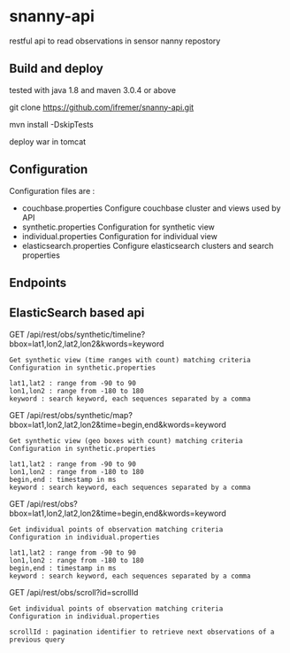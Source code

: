 # snanny-api
restful api to read observations in sensor nanny repostory

## Build and deploy
tested with java 1.8 and maven 3.0.4 or above

git clone https://github.com/ifremer/snanny-api.git

mvn install -DskipTests

deploy war in tomcat

## Configuration
Configuration files are :
  - couchbase.properties
  	Configure couchbase cluster and views used by API
  - synthetic.properties
  	Configuration for synthetic view
  - individual.properties
  	Configuration for individual view
  - elasticsearch.properties
    Configure elasticsearch clusters and search properties
  	
## Endpoints

## ElasticSearch based api

GET /api/rest/obs/synthetic/timeline?bbox=lat1,lon2,lat2,lon2&kwords=keyword

	Get synthetic view (time ranges with count) matching criteria
	Configuration in synthetic.properties

	lat1,lat2 : range from -90 to 90
	lon1,lon2 : range from -180 to 180
	keyword : search keyword, each sequences separated by a comma
	

GET /api/rest/obs/synthetic/map?bbox=lat1,lon2,lat2,lon2&time=begin,end&kwords=keyword

	Get synthetic view (geo boxes with count) matching criteria
	Configuration in synthetic.properties

	lat1,lat2 : range from -90 to 90
	lon1,lon2 : range from -180 to 180
	begin,end : timestamp in ms
	keyword : search keyword, each sequences separated by a comma
	
	
GET /api/rest/obs?bbox=lat1,lon2,lat2,lon2&time=begin,end&kwords=keyword

	Get individual points of observation matching criteria
	Configuration in individual.properties

	lat1,lat2 : range from -90 to 90
	lon1,lon2 : range from -180 to 180
	begin,end : timestamp in ms
	keyword : search keyword, each sequences separated by a comma
	
GET /api/rest/obs/scroll?id=scrollId

	Get individual points of observation matching criteria
	Configuration in individual.properties

	scrollId : pagination identifier to retrieve next observations of a previous query